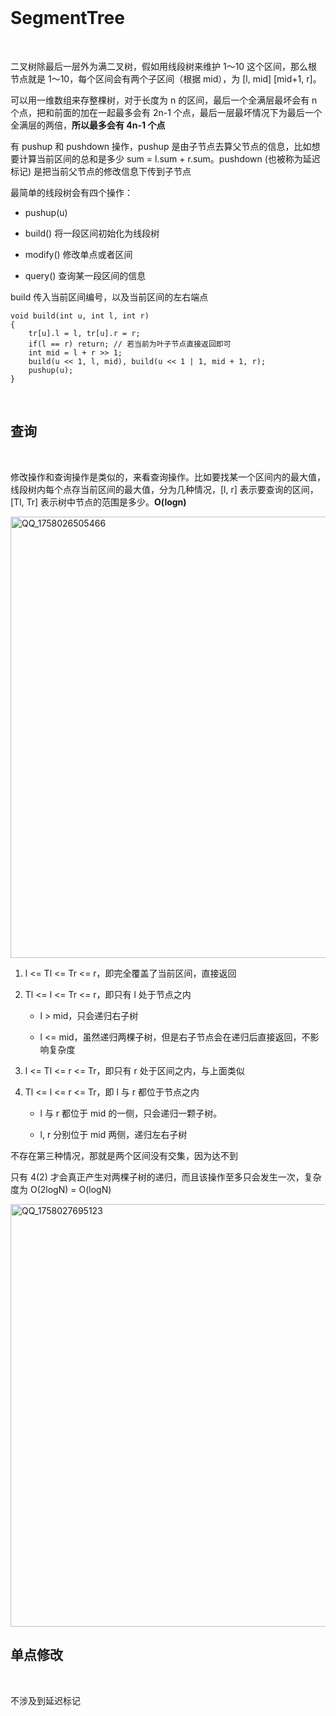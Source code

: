</br>

# SegmentTree

</br>

<p>二叉树除最后一层外为满二叉树，假如用线段树来维护 1～10 这个区间，那么根节点就是 1～10，每个区间会有两个子区间（根据 mid），为 [l, mid] [mid+1, r]。</p>

<p>可以用一维数组来存整棵树，对于长度为 n 的区间，最后一个全满层最坏会有 n 个点，把和前面的加在一起最多会有 2n-1 个点，最后一层最坏情况下为最后一个全满层的两倍，<b>所以最多会有 4n-1 个点</b></p>

<p>有 pushup 和 pushdown 操作，pushup 是由子节点去算父节点的信息，比如想要计算当前区间的总和是多少 sum = l.sum + r.sum。pushdown (也被称为延迟标记) 是把当前父节点的修改信息下传到子节点</p>

<p>最简单的线段树会有四个操作：</p>

- pushup(u)

- build() 将一段区间初始化为线段树

- modify() 修改单点或者区间

- query() 查询某一段区间的信息

<p>build 传入当前区间编号，以及当前区间的左右端点</p>

```
void build(int u, int l, int r)
{
    tr[u].l = l, tr[u].r = r;
    if(l == r) return; // 若当前为叶子节点直接返回即可
    int mid = l + r >> 1;
    build(u << 1, l, mid), build(u << 1 | 1, mid + 1, r);
    pushup(u);
}
```

</br>

## 查询

</br>

<p>修改操作和查询操作是类似的，来看查询操作。比如要找某一个区间内的最大值，线段树内每个点存当前区间的最大值，分为几种情况，[l, r] 表示要查询的区间，[Tl, Tr] 表示树中节点的范围是多少。<b>O(logn)</b></p>

<img width="1016" height="706" alt="QQ_1758026505466" src="https://github.com/user-attachments/assets/27e29191-3e81-4f04-9808-97faee9eee4b" />

1. l <= Tl <= Tr <= r，即完全覆盖了当前区间，直接返回

2. Tl <= l <= Tr <= r，即只有 l 处于节点之内

   - l > mid，只会递归右子树
  
   - l <= mid，虽然递归两棵子树，但是右子节点会在递归后直接返回，不影响复杂度
  
3. l <= Tl <= r <= Tr，即只有 r 处于区间之内，与上面类似

4. Tl <= l <= r <= Tr，即 l 与 r 都位于节点之内

   - l 与 r 都位于 mid 的一侧，只会递归一颗子树。
  
   - l, r 分别位于 mid 两侧，递归左右子树
 
<p>不存在第三种情况，那就是两个区间没有交集，因为达不到</p>

<p>只有 4(2) 才会真正产生对两棵子树的递归，而且该操作至多只会发生一次，复杂度为 O(2logN) = O(logN)</p>

<img width="950" height="676" alt="QQ_1758027695123" src="https://github.com/user-attachments/assets/b6f5afd0-6f64-4516-a81e-487f963979f0" />

</br>

## 单点修改

</br>

<p>不涉及到延迟标记</p>

<p></p>











































































































































































































































































